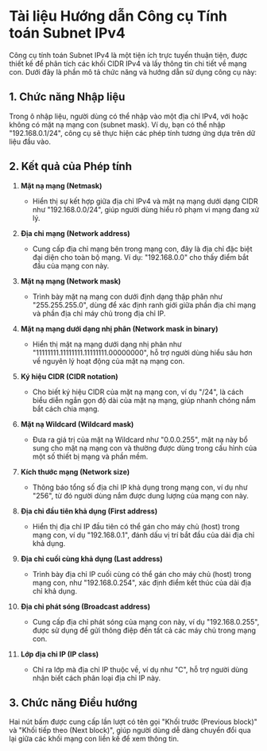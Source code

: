 # Tài liệu Hướng dẫn Công cụ Tính toán Subnet IPv4

Công cụ tính toán Subnet IPv4 là một tiện ích trực tuyến thuận tiện, được thiết kế để phân tích các khối CIDR IPv4 và lấy thông tin chi tiết về mạng con. Dưới đây là phần mô tả chức năng và hướng dẫn sử dụng công cụ này:

## 1. Chức năng Nhập liệu

Trong ô nhập liệu, người dùng có thể nhập vào một địa chỉ IPv4, với hoặc không có mặt nạ mạng con (subnet mask). Ví dụ, bạn có thể nhập "192.168.0.1/24", công cụ sẽ thực hiện các phép tính tương ứng dựa trên dữ liệu đầu vào.

## 2. Kết quả của Phép tính

1. **Mặt nạ mạng (Netmask)**
   * Hiển thị sự kết hợp giữa địa chỉ IPv4 và mặt nạ mạng dưới dạng CIDR như "192.168.0.0/24", giúp người dùng hiểu rõ phạm vi mạng đang xử lý.

2. **Địa chỉ mạng (Network address)**
   * Cung cấp địa chỉ mạng bên trong mạng con, đây là địa chỉ đặc biệt đại diện cho toàn bộ mạng. Ví dụ: "192.168.0.0" cho thấy điểm bắt đầu của mạng con này.

3. **Mặt nạ mạng (Network mask)**
   * Trình bày mặt nạ mạng con dưới định dạng thập phân như "255.255.255.0", dùng để xác định ranh giới giữa phần địa chỉ mạng và phần địa chỉ máy chủ trong địa chỉ IP.

4. **Mặt nạ mạng dưới dạng nhị phân (Network mask in binary)**
   * Hiển thị mặt nạ mạng dưới dạng nhị phân như "11111111.11111111.11111111.00000000", hỗ trợ người dùng hiểu sâu hơn về nguyên lý hoạt động của mặt nạ mạng con.

5. **Ký hiệu CIDR (CIDR notation)**
   * Cho biết ký hiệu CIDR của mặt nạ mạng con, ví dụ "/24", là cách biểu diễn ngắn gọn độ dài của mặt nạ mạng, giúp nhanh chóng nắm bắt cách chia mạng.

6. **Mặt nạ Wildcard (Wildcard mask)**
   * Đưa ra giá trị của mặt nạ Wildcard như "0.0.0.255", mặt nạ này bổ sung cho mặt nạ mạng con và thường được dùng trong cấu hình của một số thiết bị mạng và phần mềm.

7. **Kích thước mạng (Network size)**
   * Thông báo tổng số địa chỉ IP khả dụng trong mạng con, ví dụ như "256", từ đó người dùng nắm được dung lượng của mạng con này.

8. **Địa chỉ đầu tiên khả dụng (First address)**
   * Hiển thị địa chỉ IP đầu tiên có thể gán cho máy chủ (host) trong mạng con, ví dụ "192.168.0.1", đánh dấu vị trí bắt đầu của dải địa chỉ khả dụng.

9. **Địa chỉ cuối cùng khả dụng (Last address)**
   * Trình bày địa chỉ IP cuối cùng có thể gán cho máy chủ (host) trong mạng con, như "192.168.0.254", xác định điểm kết thúc của dải địa chỉ khả dụng.

10. **Địa chỉ phát sóng (Broadcast address)**
    * Cung cấp địa chỉ phát sóng của mạng con này, ví dụ "192.168.0.255", được sử dụng để gửi thông điệp đến tất cả các máy chủ trong mạng con.

11. **Lớp địa chỉ IP (IP class)**
    * Chỉ ra lớp mà địa chỉ IP thuộc về, ví dụ như "C", hỗ trợ người dùng nhận biết cách phân loại địa chỉ IP này.

## 3. Chức năng Điều hướng

Hai nút bấm được cung cấp lần lượt có tên gọi "Khối trước (Previous block)" và "Khối tiếp theo (Next block)", giúp người dùng dễ dàng chuyển đổi qua lại giữa các khối mạng con liền kề để xem thông tin.